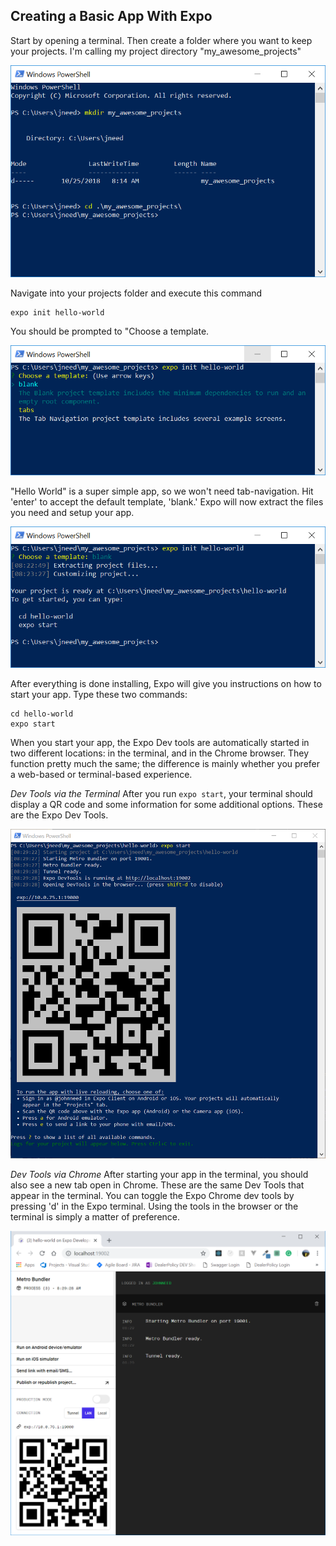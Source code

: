 ## Creating a Basic App With Expo

Start by opening a terminal. Then create a folder where you want to keep your projects. I'm calling my project directory "my_awesome_projects"

![alt_text](assets/01/power-shello-create-folder.png "PowerShell: CD to project folder")

Navigate into your projects folder and execute this command

```
expo init hello-world
```

You should be prompted to "Choose a template.

![alt_text](assets/01/power-shell-choose-template.png "PowerShell: expo init command")


"Hello World" is a super simple app, so we won't need tab-navigation. Hit 'enter' to accept the default template, 'blank.'  Expo will now extract the files you need and setup your app.  

![alt_text](assets/01/power-shell-project-ready.png "PowerShell: choose template")


After everything is done installing, Expo will give you instructions on how to start your app.  Type these two commands:

    cd hello-world
    expo start

When you start your app, the Expo Dev tools are automatically started in two different locations: in the terminal, and in the Chrome browser.  They function pretty much the same; the difference is mainly whether you prefer a web-based or terminal-based experience.

*Dev Tools via the Terminal* After you run `expo start`, your terminal should display a QR code and some information for some additional options.  These are the Expo Dev Tools.

![alt_text](assets/01/power-shell-expo-start.png "PowerShell : start app")

*Dev Tools via Chrome* After starting your app in the terminal, you should also see a new tab open in Chrome.  These are the same Dev Tools that appear in the terminal. You can toggle the Expo Chrome dev tools by pressing 'd' in the Expo terminal.  Using the tools in the browser or the terminal is simply a matter of preference.

![alt_text](assets/01/chrome-expo-dev-tools.png "Chrome: Expo Dev Tools")


 

